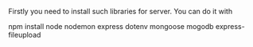 Firstly you need to install such libraries for server. You can do it with

npm install node nodemon express dotenv mongoose mogodb express-fileupload
